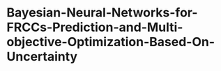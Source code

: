 # Bayesian-Neural-Networks-for-FRCCs-Prediction-and-Multi-objective-Optimization-Based-On-Uncertainty
